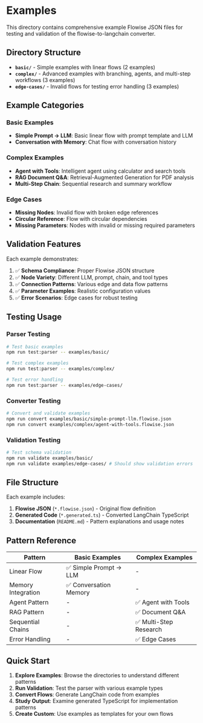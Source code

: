 # Examples

This directory contains comprehensive example Flowise JSON files for testing and validation of the flowise-to-langchain converter.

## Directory Structure

- **`basic/`** - Simple examples with linear flows (2 examples)
- **`complex/`** - Advanced examples with branching, agents, and multi-step workflows (3 examples)
- **`edge-cases/`** - Invalid flows for testing error handling (3 examples)

## Example Categories

### Basic Examples
- **Simple Prompt → LLM**: Basic linear flow with prompt template and LLM
- **Conversation with Memory**: Chat flow with conversation history

### Complex Examples
- **Agent with Tools**: Intelligent agent using calculator and search tools
- **RAG Document Q&A**: Retrieval-Augmented Generation for PDF analysis
- **Multi-Step Chain**: Sequential research and summary workflow

### Edge Cases
- **Missing Nodes**: Invalid flow with broken edge references
- **Circular Reference**: Flow with circular dependencies
- **Missing Parameters**: Nodes with invalid or missing required parameters

## Validation Features

Each example demonstrates:
1. ✅ **Schema Compliance**: Proper Flowise JSON structure
2. ✅ **Node Variety**: Different LLM, prompt, chain, and tool types
3. ✅ **Connection Patterns**: Various edge and data flow patterns
4. ✅ **Parameter Examples**: Realistic configuration values
5. ✅ **Error Scenarios**: Edge cases for robust testing

## Testing Usage

### Parser Testing
```bash
# Test basic examples
npm run test:parser -- examples/basic/

# Test complex examples
npm run test:parser -- examples/complex/

# Test error handling
npm run test:parser -- examples/edge-cases/
```

### Converter Testing
```bash
# Convert and validate examples
npm run convert examples/basic/simple-prompt-llm.flowise.json
npm run convert examples/complex/agent-with-tools.flowise.json
```

### Validation Testing
```bash
# Test schema validation
npm run validate examples/basic/
npm run validate examples/edge-cases/ # Should show validation errors
```

## File Structure

Each example includes:
1. **Flowise JSON** (`*.flowise.json`) - Original flow definition
2. **Generated Code** (`*.generated.ts`) - Converted LangChain TypeScript
3. **Documentation** (`README.md`) - Pattern explanations and usage notes

## Pattern Reference

| Pattern | Basic Examples | Complex Examples |
|---------|---------------|------------------|
| Linear Flow | ✅ Simple Prompt → LLM | - |
| Memory Integration | ✅ Conversation Memory | - |
| Agent Pattern | - | ✅ Agent with Tools |
| RAG Pattern | - | ✅ Document Q&A |
| Sequential Chains | - | ✅ Multi-Step Research |
| Error Handling | - | ✅ Edge Cases |

## Quick Start

1. **Explore Examples**: Browse the directories to understand different patterns
2. **Run Validation**: Test the parser with various example types
3. **Convert Flows**: Generate LangChain code from examples
4. **Study Output**: Examine generated TypeScript for implementation patterns
5. **Create Custom**: Use examples as templates for your own flows
